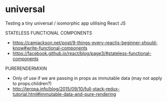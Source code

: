 # universal
Testing a tiny universal / isomorphic app utilising React JS

STATELESS FUNCTIONAL COMPONENTS
- https://camjackson.net/post/9-things-every-reactjs-beginner-should-know#write-functional-components
- https://facebook.github.io/react/blog/page3/#stateless-functional-components

PURERENDERMIXIN
- Only of use if we are passing in props as immutable data (may not apply to props.children?)
- http://teropa.info/blog/2015/09/10/full-stack-redux-tutorial.html#immutable-data-and-pure-rendering


